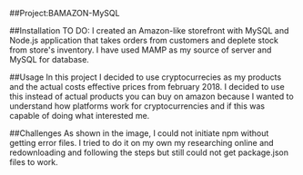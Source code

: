 ##Project:BAMAZON-MySQL

##Installation
TO DO: I created an Amazon-like storefront with MySQL and Node.js application that takes orders from customers and deplete stock from store's inventory. I have used MAMP as my source of server and MySQL for database.

##Usage
In this project I decided to use cryptocurrecies as my products and the actual costs effective prices from february 2018. I decided to use this instead of actual products you can buy on amazon because I wanted to understand how platforms work for cryptocurrencies and if this was capable of doing what interested me.

##Challenges
As shown in the image, I could not initiate npm without getting error files. I tried to do it on my own my researching online and redownloading and following the steps but still could not get package.json files to work.
